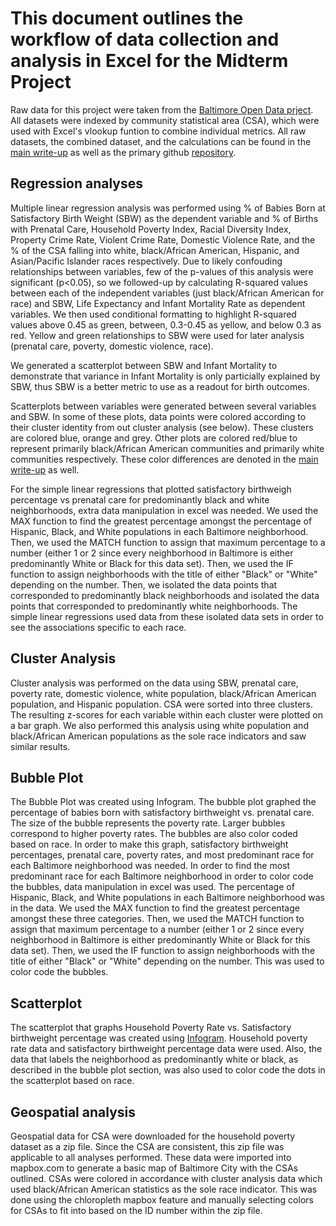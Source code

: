 # This document outlines the workflow of data collection and analysis in Excel for the Midterm Project

Raw data for this project were taken from the [Baltimore Open Data prject](https://data.baltimorecity.gov/). All datasets were indexed by community statistical area (CSA), which were used with Excel's vlookup funtion to combine individual metrics. All raw datasets, the combined dataset, and the calculations can be found in the [main write-up](https://github.com/shannonpowelson/Baltimore-City-birth-weight-disparities/blob/main/README.md) as well as the primary github [repository](https://github.com/shannonpowelson/Baltimore-City-birth-weight-disparities).

## Regression analyses
Multiple linear regression analysis was performed using % of Babies Born at Satisfactory Birth Weight (SBW) as the dependent variable and % of Births with Prenatal Care, Household Poverty Index, Racial Diversity Index, Property Crime Rate, Violent Crime Rate, Domestic Violence Rate, and the % of the CSA falling into white, black/African American, Hispanic, and Asian/Pacific Islander races respectively. Due to likely confouding relationships between variables, few of the p-values of this analysis were significant (p<0.05), so we followed-up by calculating R-squared values between each of the independent variables (just black/African American for race) and SBW, Life Expectancy and Infant Mortality Rate as dependent variables. We then used conditional formatting to highlight R-squared values above 0.45 as green, between, 0.3-0.45 as yellow, and below 0.3 as red. Yellow and green relationships to SBW were used for later analysis (prenatal care, poverty, domestic violence, race).

We generated a scatterplot between SBW and Infant Mortality to demonstrate that variance in Infant Mortality is only particially explained by SBW, thus SBW is a better metric to use as a readout for birth outcomes. 

Scatterplots between variables were generated between several variables and SBW. In some of these plots, data points were colored according to their cluster identity from out cluster analysis (see below). These clusters are colored blue, orange and grey. Other plots are colored red/blue to represent primarily black/African American communities and primarily white communities respectively. These color differences are denoted in the [main write-up](https://github.com/shannonpowelson/Baltimore-City-birth-weight-disparities/blob/main/README.md) as well. 

For the simple linear regressions that plotted satisfactory birthweigh percentage vs prenatal care for predominantly black and white neighborhoods, extra data manipulation in excel was needed.  We used the MAX function to find the greatest percentage amongst the percentage of Hispanic, Black, and White populations in each Baltimore neighborhood.  Then, we used the MATCH function to assign that maximum percentage to a number (either 1 or 2 since every neighborhood in Baltimore is either predominantly White or Black for this data set).  Then, we used the IF function to assign neighborhoods with the title of either "Black" or "White" depending on the number.  Then, we isolated the data points that corresponded to predominantly black neighborhoods and isolated the data points that corresponded to predominantly white neighborhoods.  The simple linear regressions used data from these isolated data sets in order to see the associations specific to each race.  

## Cluster Analysis
Cluster analysis was performed on the data using SBW, prenatal care, poverty rate, domestic violence, white population, black/African American population, and Hispanic population. CSA were sorted into three clusters. The resulting z-scores for each variable within each cluster were plotted on a bar graph. We also performed this analysis using white population and black/African American populations as the sole race indicators and saw similar results. 

## Bubble Plot
The Bubble Plot was created using Infogram.  The bubble plot graphed the percentage of babies born with satisfactory birthweight vs. prenatal care.  The size of the bubble represents the poverty rate.  Larger bubbles correspond to higher poverty rates.  The bubbles are also color coded based on race.  In order to make this graph, satisfactory birthweight percentages, prenatal care, poverty rates, and most predominant race for each Baltimore neighborhood was needed.  In order to find the most predominant race for each Baltimore neighborhood in order to color code the bubbles, data manipulation in excel was used.  The percentage of Hispanic, Black, and White populations in each Baltimore neighborhood was in the data.  We used the MAX function to find the greatest percentage amongst these three categories.  Then, we used the MATCH function to assign that maximum percentage to a number (either 1 or 2 since every neighborhood in Baltimore is either predominantly White or Black for this data set).  Then, we used the IF function to assign neighborhoods with the title of either "Black" or "White" depending on the number.  This was used to color code the bubbles.  

## Scatterplot
The scatterplot that graphs Household Poverty Rate vs. Satisfactory birthweight percentage was created using [Infogram](https://infogram.com/).  Household poverty rate data and satisfactory birthweight percentage data were used.  Also, the data that labels the neighborhood as predominantly white or black, as described in the bubble plot section, was also used to color code the dots in the scatterplot based on race.   

## Geospatial analysis
Geospatial data for CSA were downloaded for the household poverty dataset as a zip file. Since the CSA are consistent, this zip file was applicable to all analyses performed. These data were imported into mapbox.com to generate a basic map of Baltimore City with the CSAs outlined. CSAs were colored in accordance with cluster analysis data which used black/African American statistics as the sole race indicator. This was done using the chloropleth mapbox feature and manually selecting colors for CSAs to fit into based on the ID number within the zip file.
